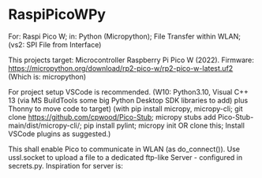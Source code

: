 # RaspiPicoWPy
For: Raspi Pico W; in: Python (Micropython); File Transfer within WLAN; (vs2: SPI File from Interface)

This projects target: Microcontroller Raspberry Pi Pico W (2022).
Firmware: https://micropython.org/download/rp2-pico-w/rp2-pico-w-latest.uf2
(Which is: micropython)

For project setup VSCode is recommended.
(W10: Python3.10, Visual C++ 13 (via MS BuildTools some big Python Desktop SDK libraries to add) plus Thonny to move code to target)
(with pip install micropy, micropy-cli; git clone https://github.com/cpwood/Pico-Stub; 
 micropy stubs add Pico-Stub-main/dist/micropy-cli/;
 pip install pylint;
 micropy init <projectName> OR clone this;
 Install VSCode plugins as suggested.)
 
This shall enable Pico to communicate in WLAN (as do_connect()).
Use ussl.socket to upload a file to a dedicated ftp-like Server - configured in secrets.py.
Inspiration for server is: 
